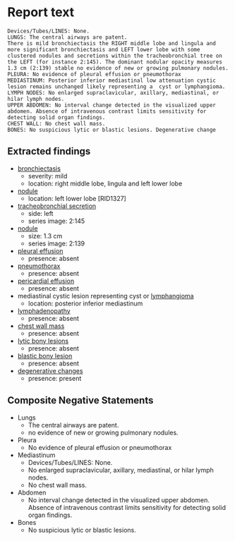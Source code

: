 # Report text

```text
Devices/Tubes/LINES: None.
LUNGS: The central airways are patent.
There is mild bronchiectasis the RIGHT middle lobe and lingula and more significant bronchiectasis and LEFT lower lobe with some clustered nodules and secretions within the tracheobronchial tree on the LEFT (for instance 2:145). The dominant nodular opacity measures 1.3 cm (2:139) stable no evidence of new or growing pulmonary nodules.
PLEURA: No evidence of pleural effusion or pneumothorax
MEDIASTINUM: Posterior inferior mediastinal low attenuation cystic lesion remains unchanged likely representing a  cyst or lymphangioma.
LYMPH NODES: No enlarged supraclavicular, axillary, mediastinal, or hilar lymph nodes.
UPPER ABDOMEN: No interval change detected in the visualized upper abdomen. Absence of intravenous contrast limits sensitivity for detecting solid organ findings.
CHEST WALL: No chest wall mass.
BONES: No suspicious lytic or blastic lesions. Degenerative change
```

## Extracted findings

- [bronchiectasis](../../definitions/hood/bronchiectasis.json)
  - severity: mild
  - location: right middle lobe, lingula and left lower lobe
- [nodule](../../definitions/hood/pulmonary-nodule.md)
  - location: left lower lobe \[RID1327\]
- [tracheobronchial secretion](../../definitions/hood/tracheal-secretions.md)
  - side: left
  - series image: 2:145
- [nodule](../../definitions/hood/pulmonary-nodule.md)
  - size: 1.3 cm
  - series image: 2:139
- [pleural effusion](../../definitions/hood/pleural-effusion.json)
  - presence: absent
- [pneumothorax](../../definitions/hood/pneumothorax.json)
  - presence: absent
- [pericardial effusion](../../definitions/hood/pericardial-effusion.json)
  - presence: absent
- mediastinal cystic lesion representing cyst or [lymphangioma](../../definitions/hood/lymphangioma.md)
  - location: posterior inferior mediastinum
- [lymphadenopathy](../../definitions/hood/mediastinal-lymph-nodes.json)
  - presence: absent
- [chest wall mass](../../definitions/hood/chest-wall.json)  
  - presence: absent
- [lytic bony lesions](../../definitions/hood/lytic-lesion.md)
  - presence: absent
- [blastic bony lesion](../../definitions/hood/sclerotic-lesion.md)
  - presence: absent
- [degenerative changes](../../definitions/nuance/thoracic_spine_degenerative_changes.json)
  - presence: present

## Composite Negative Statements

- Lungs
  - The central airways are patent.
  - no evidence of new or growing pulmonary nodules.
- Pleura
  - No evidence of pleural effusion or pneumothorax
- Mediastinum
  - Devices/Tubes/LINES: None.
  - No enlarged supraclavicular, axillary, mediastinal, or hilar lymph nodes.
  - No chest wall mass.
- Abdomen
  - No interval change detected in the visualized upper abdomen. Absence of intravenous contrast limits sensitivity for detecting solid organ findings.
- Bones
  - No suspicious lytic or blastic lesions.
  